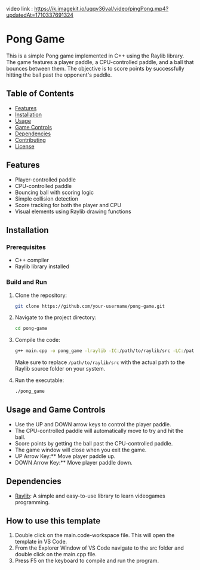 video link : https://ik.imagekit.io/uqqv36val/video/pingPong.mp4?updatedAt=1710337691324

# Pong Game

This is a simple Pong game implemented in C++ using the Raylib library. The game features a player paddle, a CPU-controlled paddle, and a ball that bounces between them. The objective is to score points by successfully hitting the ball past the opponent's paddle.

## Table of Contents

- [Features](#features)
- [Installation](#installation)
- [Usage](#usage)
- [Game Controls](#game-controls)
- [Dependencies](#dependencies)
- [Contributing](#contributing)
- [License](#license)

## Features

- Player-controlled paddle
- CPU-controlled paddle
- Bouncing ball with scoring logic
- Simple collision detection
- Score tracking for both the player and CPU
- Visual elements using Raylib drawing functions

## Installation

### Prerequisites

- C++ compiler
- Raylib library installed

### Build and Run

1. Clone the repository:

    ```bash
    git clone https://github.com/your-username/pong-game.git
    ```

2. Navigate to the project directory:

    ```bash
    cd pong-game
    ```

3. Compile the code:

    ```bash
    g++ main.cpp -o pong_game -lraylib -IC:/path/to/raylib/src -LC:/path/to/raylib/src -Wl,-rpath,C:/path/to/raylib/src
    ```

    Make sure to replace `/path/to/raylib/src` with the actual path to the Raylib source folder on your system.

4. Run the executable:

    ```bash
    ./pong_game
    ```

## Usage and Game Controls

- Use the UP and DOWN arrow keys to control the player paddle.
- The CPU-controlled paddle will automatically move to try and hit the ball.
- Score points by getting the ball past the CPU-controlled paddle.
- The game window will close when you exit the game.
- UP Arrow Key:** Move player paddle up.
- DOWN Arrow Key:** Move player paddle down.

## Dependencies

- [Raylib](https://github.com/raysan5/raylib): A simple and easy-to-use library to learn videogames programming.

## How to use this template
1. Double click on the main.code-workspace file. This will open the template in VS Code.
2. From the Explorer Window of VS Code navigate to the src folder and double click on the main.cpp file.
3. Press F5 on the keyboard to compile and run the program.

